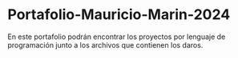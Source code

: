 # Portafolio-Mauricio-Marin-2024
En este portafolio podrán encontrar los proyectos por lenguaje de programación junto a los archivos que contienen los daros.
